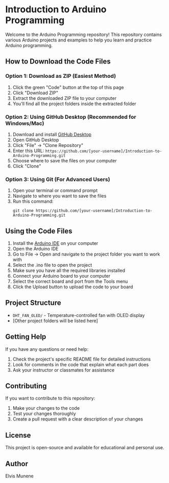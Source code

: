 # Introduction to Arduino Programming

Welcome to the Arduino Programming repository! This repository contains various Arduino projects and examples to help you learn and practice Arduino programming.

## How to Download the Code Files

### Option 1: Download as ZIP (Easiest Method)
1. Click the green "Code" button at the top of this page
2. Click "Download ZIP"
3. Extract the downloaded ZIP file to your computer
4. You'll find all the project folders inside the extracted folder

### Option 2: Using GitHub Desktop (Recommended for Windows/Mac)
1. Download and install [GitHub Desktop](https://desktop.github.com/)
2. Open GitHub Desktop
3. Click "File" → "Clone Repository"
4. Enter this URL: `https://github.com/[your-username]/Introduction-to-Arduino-Programming.git`
5. Choose where to save the files on your computer
6. Click "Clone"

### Option 3: Using Git (For Advanced Users)
1. Open your terminal or command prompt
2. Navigate to where you want to save the files
3. Run this command:
   ```
   git clone https://github.com/[your-username]/Introduction-to-Arduino-Programming.git
   ```

## Using the Code Files

1. Install the [Arduino IDE](https://www.arduino.cc/en/software) on your computer
2. Open the Arduino IDE
3. Go to File → Open and navigate to the project folder you want to work with
4. Select the .ino file to open the project
5. Make sure you have all the required libraries installed
6. Connect your Arduino board to your computer
7. Select the correct board and port from the Tools menu
8. Click the Upload button to upload the code to your board

## Project Structure

- `DHT_FAN_OLED/` - Temperature-controlled fan with OLED display
- [Other project folders will be listed here]

## Getting Help

If you have any questions or need help:
1. Check the project's specific README file for detailed instructions
2. Look for comments in the code that explain what each part does
3. Ask your instructor or classmates for assistance

## Contributing

If you want to contribute to this repository:
1. Make your changes to the code
2. Test your changes thoroughly
3. Create a pull request with a clear description of your changes

## License

This project is open-source and available for educational and personal use.

## Author

Elvis Munene 